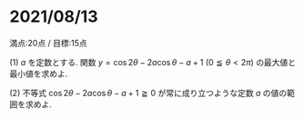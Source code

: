 # 2021/08/13

満点:20点 / 目標:15点

(1) $a$ を定数とする. 関数 $y=\cos 2 \theta - 2a \cos\theta -a+1 \ (0 \leqq \theta < 2\pi)$ の最大値と最小値を求めよ.

(2) 不等式 $\cos 2 \theta - 2a \cos\theta -a+1 \geqq 0$ が常に成り立つような定数 $a$ の値の範囲を求めよ.